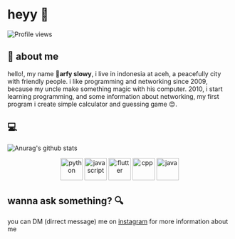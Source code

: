 # heyy :wave:
![Profile views](https://gpvc.arturio.dev/slowy07)

## :boy: about me 
hello!, my name :boy:**arfy slowy**, i live in indonesia at aceh, a peacefully city with friendly people. i like programming and networking since 2009, because my uncle make something magic with his computer. 2010, i start learning programming, and some information about networking, my first program i create simple calculator and guessing game :blush:.
## :computer:
![Anurag's github stats](https://github-readme-stats.vercel.app/api?username=slowy07&show_icons=true&theme=bear)
<p align="center">
  <img src="https://cdn.icon-icons.com/icons2/112/PNG/512/python_18894.png" width="50" height="50" alt="python">
  <img src="https://cdn.icon-icons.com/icons2/2108/PNG/512/javascript_icon_130900.png" width="50" height="50" alt="javascript">
  <img src="https://cdn.icon-icons.com/icons2/2107/PNG/512/file_type_flutter_icon_130599.png" width="50" height="50" alt="flutter">
  <img src="https://cdn.icon-icons.com/icons2/2107/PNG/512/file_type_cpp_icon_130670.png" width="50" height="50" alt="cpp">
  <img src="https://cdn.icon-icons.com/icons2/159/PNG/256/java_22523.png" width="50" height="50" alt="java">
</p>

## wanna ask something? :mag:
you can DM (dirrect message) me on [instagram](https://instagram.com/arfy.slowy) for more information about me
